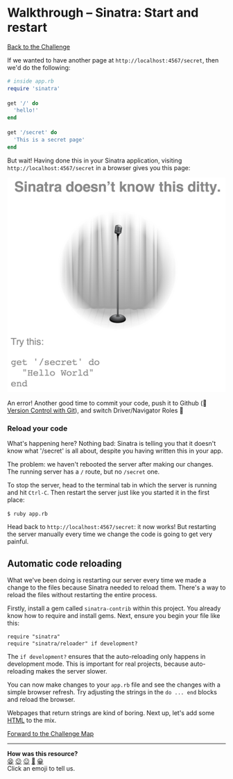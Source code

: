 # Walkthrough – Sinatra: Start and restart

[Back to the Challenge](../sinatra_start_and_restart.md)

If we wanted to have another page at `http://localhost:4567/secret`, then we'd do the following:

````ruby
# inside app.rb
require 'sinatra'

get '/' do
  'hello!'
end

get '/secret' do
  'This is a secret page'
end
````
But wait! Having done this in your Sinatra application, visiting `http://localhost:4567/secret` in a browser gives you this page:

![alt text](../images/second_sinatra_route.png)

An error! Another good time to commit your code, push it to Github (:pill: [Version Control with Git](git.md)), and switch Driver/Navigator Roles&nbsp;:twisted_rightwards_arrows:

### Reload your code

What's happening here? Nothing bad: Sinatra is telling you that it doesn't know what '/secret' is all about, despite you having written this in your app.

The problem: we haven't rebooted the server after making our changes. The running server has a `/` route, but no `/secret` one.

To stop the server, head to the terminal tab in which the server is running and hit `Ctrl-C`. Then restart the server just like you started it in the first place:

`$ ruby app.rb`

Head back to `http://localhost:4567/secret`: it now works! But restarting the server manually every time we change the code is going to get very painful.

## Automatic code reloading

What we've been doing is restarting our server every time we made a change to the files because Sinatra needed to reload them. There's a way to reload the files without restarting the entire process.

Firstly, install a gem called `sinatra-contrib` within this project. You already know how to require and install gems. Next, ensure you begin your file like this:

```
require "sinatra"
require "sinatra/reloader" if development?
```

The `if development?` ensures that the auto-reloading only happens in development mode. This is important for real projects, because auto-reloading makes the server slower.

You can now make changes to your `app.rb` file and see the changes with a simple browser refresh.  Try adjusting the strings in the `do ... end` blocks and reload the browser.

Webpages that return strings are kind of boring. Next up, let's add some [HTML](pills/html.md) to the mix.

[Forward to the Challenge Map](../README.md)

<!-- BEGIN GENERATED SECTION DO NOT EDIT -->

---

**How was this resource?**  
[😫](https://airtable.com/shrUJ3t7KLMqVRFKR?prefill_Repository=makersacademy/course&prefill_File=intro_to_the_web/walkthroughs/sinatra_start_and_restart.md&prefill_Sentiment=😫) [😕](https://airtable.com/shrUJ3t7KLMqVRFKR?prefill_Repository=makersacademy/course&prefill_File=intro_to_the_web/walkthroughs/sinatra_start_and_restart.md&prefill_Sentiment=😕) [😐](https://airtable.com/shrUJ3t7KLMqVRFKR?prefill_Repository=makersacademy/course&prefill_File=intro_to_the_web/walkthroughs/sinatra_start_and_restart.md&prefill_Sentiment=😐) [🙂](https://airtable.com/shrUJ3t7KLMqVRFKR?prefill_Repository=makersacademy/course&prefill_File=intro_to_the_web/walkthroughs/sinatra_start_and_restart.md&prefill_Sentiment=🙂) [😀](https://airtable.com/shrUJ3t7KLMqVRFKR?prefill_Repository=makersacademy/course&prefill_File=intro_to_the_web/walkthroughs/sinatra_start_and_restart.md&prefill_Sentiment=😀)  
Click an emoji to tell us.

<!-- END GENERATED SECTION DO NOT EDIT -->
